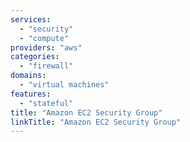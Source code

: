 ```yaml
---
services:
  - "security"
  - "compute"
providers: "aws"
categories: 
  - "firewall"
domains:
  - "virtual machines" 
features:
  - "stateful"
title: "Amazon EC2 Security Group"
linkTitle: "Amazon EC2 Security Group"
---
```

